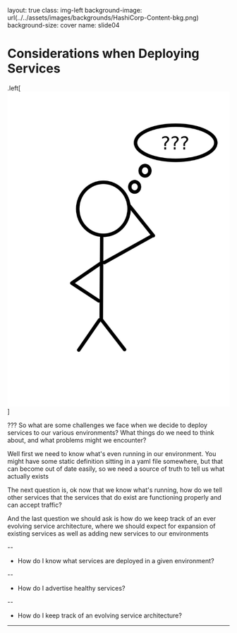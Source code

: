 layout: true
class: img-left
background-image: url(../../assets/images/backgrounds/HashiCorp-Content-bkg.png)
background-size: cover
name: slide04

# Considerations when Deploying Services

.left[![:scale 70%](./assets/images/content/thinking.png)]

???
So what are some challenges we face when we decide to deploy services to our various environments?
What things do we need to think about, and what problems might we encounter?

Well first we need to know what's even running in our environment.
You might have some static definition sitting in a yaml file somewhere, but that
can become out of date easily, so we need a source of truth to tell us what
actually exists

The next question is, ok now that we know what's running, how do we tell other
services that the services that do exist are functioning properly and can accept
traffic?

And the last question we should ask is how do we keep track of an ever evolving service
architecture, where we should expect for expansion of existing services as well as
adding new services to our environments

--
- How do I know what services are deployed in a given environment?


--
- How do I advertise healthy services?


--
- How do I keep track of an evolving service architecture?

---
